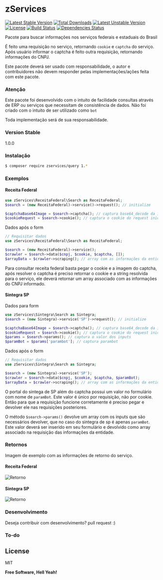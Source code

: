# zServices

[![Latest Stable Version](https://poser.pugx.org/zservices/query/v/stable)](https://packagist.org/packages/zservices/query) [![Total Downloads](https://poser.pugx.org/zservices/query/downloads)](https://packagist.org/packages/zservices/query) [![Latest Unstable Version](https://poser.pugx.org/zservices/query/v/unstable)](https://packagist.org/packages/zservices/query) [![License](https://poser.pugx.org/zservices/query/license)](https://packagist.org/packages/zservices/query)
[![Build Status](https://api.travis-ci.org/juniorb2ss/zServices.svg?branch=master)](https://travis-ci.org/juniorb2ss/zServices)
[![Dependencies Status](https://depending.in/juniorb2ss/zServices.png)](http://depending.in/juniorb2ss/zServices)

Pacote para buscar informações nos serviços federais e estaduais do Brasil

É feito uma requisição no serviço, retornando `cookie` e `captcha` do serviço. Após usuário informar
o captcha é feito outra requisição, retornando informações do CNPJ.

Este pacote deverá ser usado com responsabilidade, o autor e contribuidores não devem responder pelas implementações/ações feita com este pacote.

### Atenção

Este pacote foi desenvolvido com o intuito de facilidade consultas através de ERP ou serviços que necessitam de consistência de dados. Não foi criado com o intuito de ser utilizado como `bot`

Toda implementação será de sua responsabilidade.

### Version Stable
1.0.0

### Instalação

```sh
$ composer require zservices/query 1.*
```
### Exemplos
#### Receita Federal

```php
use zServices\ReceitaFederal\Search as ReceitaFederal;
$search = (new ReceitaFederal)->service()->request(); // initialize

$captchaBase64Image = $search->captcha(); // captura base64_decode da imagem
$cookieRequest = $search->cookie(); // captura o cookie do request iniciado

```

Dados após o form
```php
// Requisitar dados
use zServices\ReceitaFederal\Search as ReceitaFederal;

$search = (new ReceitaFederal)->service();
$crawler = $search->data($cnpj, $cookie, $captcha, []);
$arrayData = $crawler->scraping(); // array com as informações da entidade
```
Para consultar receita federal basta pegar o cookie e a imagem do captcha, após resolver o captcha é preciso
retornar o cookie e a string resolvida para o serviço, ele deverá retornar um array associado com as informações
do CNPJ informado.
#### Sintegra SP

Dados para form

```php
use zServices\Sintegra\Search as Sintegra;
$search = (new Sintegra)->service('SP')->request(); // initialize

$captchaBase64Image = $search->captcha(); // captura base64_decode da imagem
$cookieRequest = $search->cookie(); // captura o cookie do request iniciado
$params = $search->params(); // captura o valor dos inputs
$paramBot = $params['parambot']; // captura parambot

```

Dados após o form
```php
// Requisitar dados
use zServices\Sintegra\Search as Sintegra;

$search = (new Sintegra)->service('SP');
$crawler = $search->data($cnpj, $cookie, $captcha, $paramBot);
$arrayData = $crawler->scraping(); // array com as informações da entidade

```
O portal do sintega de SP além do captcha possui um valor no formulário com nome de `paramBot`. Este valor é único por requisição, não por cookie. Então para que a requisição funcione corretamente é preciso pegar e devolver ele nas requisições posteriores.

O método `$search->params()` devolve um array com os inputs que são necessários devolver, que no caso do sintegra de sp é apenas `paramBot`. Este valor deverá ser inserido em seu formulário e devolvido como array associado na requisição das informações da entidade.

### Retornos
Imagem de exemplo com as informações de retorno do serviço.
#### Receita Federal
![Retorno](https://camo.githubusercontent.com/50a04fb56500e16b07deb7afceeccb16bfc3809a/687474703a2f2f7333322e706f7374696d672e6f72672f7236306775726467352f53637265656e73686f745f66726f6d5f323031365f30345f32385f31385f34335f31332e706e67)
#### Sintegra SP
![Retorno](https://uploaddeimagens.com.br/images/000/612/350/original/Screenshot_from_2016-05-01_16-51-52.png?1462132324)


### Desenvolvimento
Deseja contribuir com desenvolvimento? pull request :)

### To-do

License
----
MIT

**Free Software, Hell Yeah!**

[//]: # (These are reference links used in the body of this note and get stripped out when the markdown processor does its job. There is no need to format nicely because it shouldn't be seen. Thanks SO - http://stackoverflow.com/questions/4823468/store-comments-in-markdown-syntax)

